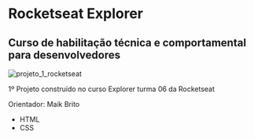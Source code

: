 # Rocketseat Explorer

## Curso de habilitação técnica e comportamental para desenvolvedores

![projeto_1_rocketseat](https://user-images.githubusercontent.com/114797949/194022974-aa3eaf26-8603-4f7d-8219-806a434d5819.png)

1º Projeto construído no curso Explorer turma 06 da Rocketseat

Orientador: Maik Brito

- HTML
- CSS
